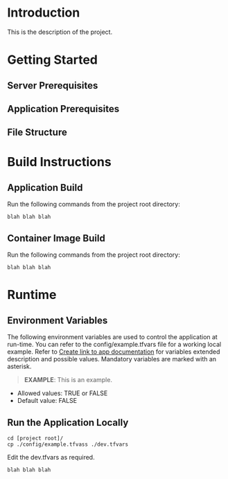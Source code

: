 # Introduction
This is the description of the project.

# Getting Started
## Server Prerequisites

## Application Prerequisites

## File Structure

# Build Instructions

## Application Build
Run the following commands from the project root directory:
```
blah blah blah
```

## Container Image Build
Run the following commands from the project root directory:
```
blah blah blah
```

# Runtime

## Environment Variables
The following environment variables are used to control the application at run-time. You can refer to the config/example.tfvars file for a working local example. Refer to [Create link to app documentation](https://www.google.com) for variables extended description and possible values. Mandatory variables are marked with an asterisk.

> **EXAMPLE**: This is an example.
- Allowed values: TRUE or FALSE
- Default value: FALSE

## Run the Application Locally
```
cd [project root]/
cp ./config/example.tfvass ./dev.tfvars
```
Edit the dev.tfvars as required.
```
blah blah blah
```
